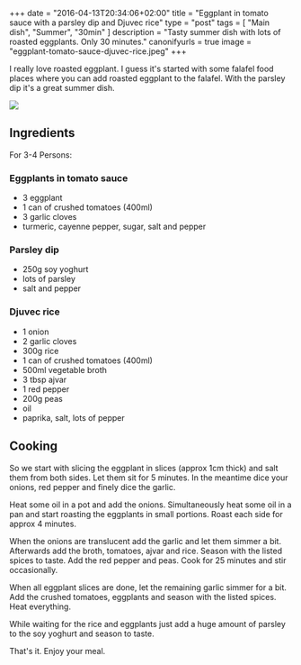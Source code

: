+++
date = "2016-04-13T20:34:06+02:00"
title = "Eggplant in tomato sauce with a parsley dip and Djuvec rice"
type = "post"
tags = [
  "Main dish",
  "Summer",
  "30min"
]
description = "Tasty summer dish with lots of roasted eggplants. Only 30 minutes."
canonifyurls = true
image = "eggplant-tomato-sauce-djuvec-rice.jpeg"
+++

I really love roasted eggplant. I guess it's started with some falafel food places where you can add roasted eggplant to the falafel. With the parsley dip it's a great summer dish.

<!--more-->

![](/images/eggplant-tomato-sauce-djuvec-rice.jpeg)

## Ingredients

For 3-4 Persons:

### Eggplants in tomato sauce
* 3 eggplant
* 1 can of crushed tomatoes (400ml)
* 3 garlic cloves
* turmeric, cayenne pepper, sugar, salt and pepper

### Parsley dip
* 250g soy yoghurt
* lots of parsley
* salt and pepper

### Djuvec rice
* 1 onion
* 2 garlic cloves
* 300g rice
* 1 can of crushed tomatoes (400ml)
* 500ml vegetable broth
* 3 tbsp ajvar
* 1 red pepper
* 200g peas
* oil
* paprika, salt, lots of pepper

## Cooking

So we start with slicing the eggplant in slices (approx 1cm thick) and salt them from both sides. Let them sit for 5 minutes. In the meantime dice your onions, red pepper and finely dice the garlic.

Heat some oil in a pot and add the onions. Simultaneously heat some oil in a pan and start roasting the eggplants in small portions. Roast each side for approx 4 minutes.

When the onions are translucent add the garlic and let them simmer a bit. Afterwards add the broth, tomatoes, ajvar and rice. Season with the listed spices to taste. Add the red pepper and peas. Cook for 25 minutes and stir occasionally.

When all eggplant slices are done, let the remaining garlic simmer for a bit. Add the crushed tomatoes, eggplants and season with the listed spices. Heat everything.

While waiting for the rice and eggplants just add a huge amount of parsley to the soy yoghurt and season to taste.

That's it. Enjoy your meal.
